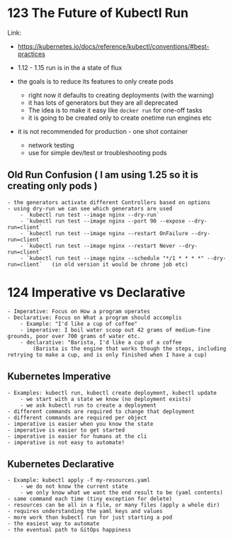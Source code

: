 # 123 The Future of Kubectl Run

Link:

- https://kubernetes.io/docs/reference/kubectl/conventions/#best-practices

- 1.12 - 1.15 run is in the a state of flux
- the goals is to reduce its features to only create pods
  - right now it defaults to creating deployments (with the warning)
  - it has lots of generators but they are all deprecated
  - The idea is to make it easy like `docker run` for one-off tasks
  - it is going to be created only to create onetime run engines etc
- it is not recommended for production - one shot container
  - network testing
  - use for simple dev/test or troubleshooting pods

## Old Run Confusion ( I am using 1.25 so it is creating only pods )

    - the generators activate different Controllers based on options
    - using dry-run we can see which generators are used
        - `kubectl run test --image nginx --dry-run`
        - `kubectl run test --image nginx --port 90 --expose --dry-run=client`
        - `kubectl run test --image nginx --restart OnFailure --dry-run=client`
        - `kubectl run test --image nginx --restart Never --dry-run=client`
        - `kubectl run test --image nginx --schedule "*/1 * * * *" --dry-run=client`   (in old version it would be chrome job etc)

# 124 Imperative vs Declarative
    - Imperative: Focus on How a program operates
    - Declarative: Focus on What a program should accomplis
        - Example: "I'd like a cup of coffee"
        - imperative: I boil water scoop out 42 grams of medium-fine grounds, poor over 700 grams of water etc.
        - declarative: "Barista, I'd like a cup of a coffee
            (Barista is the engine that works though the steps, including retrying to make a cup, and is only finished when I have a cup)

## Kubernetes Imperative
    - Examples: kubectl run, kubectl create deployment, kubectl update
        - we start with a state we know (no deployment exists)
        - we ask kubectl run to create a deployment
    - different commands are required to change that deployment
    - different commands are required per object
    - imperative is easier when you know the state
    - imperative is easier to get started
    - imperative is easier for humans at the cli
    - imperative is not easy to automate!

## Kubernetes Declarative
    - Example: kubectl apply -f my-resources.yaml
        - we do not know the current state
        - we only know what we want the end result to be (yaml contents)
    - same command each time (tiny exception for delete)
    - resources can be all in a file, or many files (apply a whole dir)
    - requires understanding the yaml keys and values
    - more work than kubectl run for just starting a pod
    - the easiest way to automate
    - the eventual path to GitOps happiness



